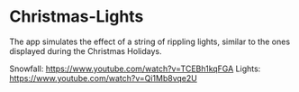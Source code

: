 # Christmas-Lights
The app simulates the effect of a string of rippling lights, similar to the ones displayed during the Christmas Holidays.


Snowfall: https://www.youtube.com/watch?v=TCEBh1kqFGA
Lights: https://www.youtube.com/watch?v=Qi1Mb8vqe2U
